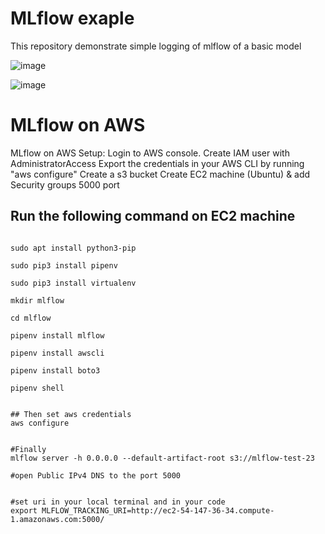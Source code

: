# MLflow exaple
This repository demonstrate simple logging of mlflow of a basic model

![image](https://github.com/saikat-kolkata/mlflow1/assets/14269309/49da81b6-a81e-462a-8975-9c3a0d9956f9)

![image](https://github.com/saikat-kolkata/mlflow1/assets/14269309/1a8402ec-5f57-466a-95ec-1211e5cdff0b)

# MLflow on AWS
MLflow on AWS Setup:
Login to AWS console.
Create IAM user with AdministratorAccess
Export the credentials in your AWS CLI by running "aws configure"
Create a s3 bucket
Create EC2 machine (Ubuntu) & add Security groups 5000 port

## Run the following command on EC2 machine

```sudo apt update

sudo apt install python3-pip

sudo pip3 install pipenv

sudo pip3 install virtualenv

mkdir mlflow

cd mlflow

pipenv install mlflow

pipenv install awscli

pipenv install boto3

pipenv shell


## Then set aws credentials
aws configure


#Finally 
mlflow server -h 0.0.0.0 --default-artifact-root s3://mlflow-test-23

#open Public IPv4 DNS to the port 5000


#set uri in your local terminal and in your code 
export MLFLOW_TRACKING_URI=http://ec2-54-147-36-34.compute-1.amazonaws.com:5000/
